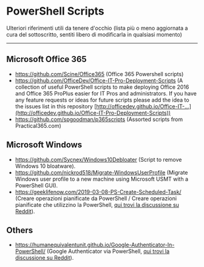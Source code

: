 # PowerShell Scripts

Ulteriori riferimenti utili da tenere d'occhio (lista più o meno aggiornata a cura del sottoscritto, sentiti libero di modificarla in qualsiasi momento)

------

## Microsoft Office 365

- https://github.com/Scine/Office365 (Office 365 Powershell scripts)
- https://github.com/OfficeDev/Office-IT-Pro-Deployment-Scripts (A collection of useful PowerShell scripts to make deploying Office 2016 and Office 365 ProPlus easier for IT Pros and administrators. If you have any feature requests or ideas for future scripts please add the idea to the issues list in this repository [http://officedev.github.io/Office-IT-…](http://officedev.github.io/Office-IT-Pro-Deployment-Scripts))
- https://github.com/spgoodman/p365scripts (Assorted scripts from Practical365.com)



## Microsoft Windows

- https://github.com/Sycnex/Windows10Debloater (Script to remove Windows 10 bloatware).
- https://github.com/nickrod518/Migrate-WindowsUserProfile (Migrate Windows user profile to a new machine using Microsoft USMT with a PowerShell GUI).
- https://geeklifenow.com/2019-03-08-PS-Create-Scheduled-Task/ (Creare operazioni pianificate da PowerShell / Creare operazioni pianificate che utilizzino la PowerShell, [qui trovi la discussione su Reddit](https://www.reddit.com/r/PowerShell/comments/aypnjo/create_scheduled_tasks_for_powershell/)).



## Others

- https://humanequivalentunit.github.io/Google-Authenticator-In-PowerShell/ (Google Authenticator via PowerShell, [qui trovi la discussione su Reddit](https://www.reddit.com/r/PowerShell/comments/ay9qxn/google_authenticator_2faotp_codes_in_powershell/)).
